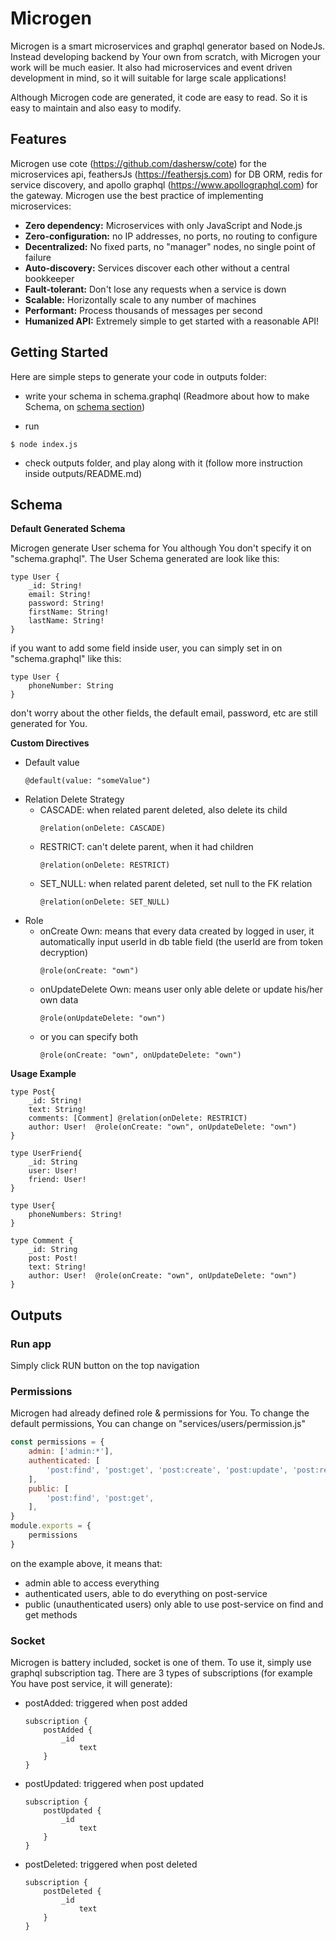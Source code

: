 # Microgen

Microgen is a smart microservices and graphql generator based on NodeJs. Instead developing backend by Your own from scratch, with Microgen your work will be much easier. It also had microservices and event driven development in mind, so it will suitable for large scale applications! 

Although Microgen code are generated, it code are easy to read. So it is easy to maintain and also easy to modify. 

## Features

Microgen use cote (https://github.com/dashersw/cote) for the microservices api, feathersJs (https://feathersjs.com) for DB ORM, redis for service discovery, and apollo graphql (https://www.apollographql.com) for the gateway. Microgen use the best practice of implementing microservices:

- **Zero dependency:** Microservices with only JavaScript and Node.js
- **Zero-configuration:** no IP addresses, no ports, no routing to configure
- **Decentralized:** No fixed parts, no "manager" nodes, no single point of failure
- **Auto-discovery:** Services discover each other without a central bookkeeper
- **Fault-tolerant:** Don't lose any requests when a service is down
- **Scalable:** Horizontally scale to any number of machines
- **Performant:** Process thousands of messages per second
- **Humanized API:** Extremely simple to get started with a reasonable API!

## Getting Started

Here are simple steps to generate your code in outputs folder:

- write your schema in schema.graphql (Readmore about how to make Schema, on [schema section](#Schema))

- run 
```
$ node index.js
```

- check outputs folder, and play along with it (follow more instruction inside outputs/README.md)


## Schema

**Default Generated Schema**

Microgen generate User schema for You although You don't specify it on "schema.graphql". The User Schema generated are look like this:

```
type User {
    _id: String!
    email: String!
    password: String!
    firstName: String!
    lastName: String!
}

```

if you want to add some field inside user, you can simply set in on "schema.graphql" like this:

```
type User {
    phoneNumber: String
}
```

don't worry about the other fields, the default email, password, etc are still generated for You.

**Custom Directives**

- Default value
    ```
    @default(value: "someValue")
    ```
- Relation Delete Strategy
    - CASCADE: when related parent deleted, also delete its child
        ```
        @relation(onDelete: CASCADE)
        ```
    - RESTRICT: can't delete parent, when it had children
        ```
        @relation(onDelete: RESTRICT)
        ```
    - SET_NULL: when related parent deleted, set null to the FK relation
        ```
        @relation(onDelete: SET_NULL)
        ```
- Role
    - onCreate Own: means that every data created by logged in user, it automatically input userId in db table field (the userId are from token decryption)
        ```
        @role(onCreate: "own")
        ```
    - onUpdateDelete Own: means user only able delete or update his/her own data
        ```
        @role(onUpdateDelete: "own")
        ```
    - or you can specify both
        ```
        @role(onCreate: "own", onUpdateDelete: "own")
        ```

**Usage Example**

```
type Post{
    _id: String!
    text: String!
    comments: [Comment] @relation(onDelete: RESTRICT)
    author: User!  @role(onCreate: "own", onUpdateDelete: "own")
}

type UserFriend{
    _id: String
    user: User!
    friend: User!
}

type User{
    phoneNumbers: String!
}

type Comment {
    _id: String
    post: Post!
    text: String!
    author: User!  @role(onCreate: "own", onUpdateDelete: "own")
}
```

## Outputs

### Run app

Simply click RUN button on the top navigation

### Permissions

Microgen had already defined role & permissions for You. To change the default permissions, You can change on "services/users/permission.js"


```javascript
const permissions = {
    admin: ['admin:*'],
    authenticated: [
        'post:find', 'post:get', 'post:create', 'post:update', 'post:remove', 'post:patch',
    ],
    public: [
        'post:find', 'post:get',
    ],
}
module.exports = {
    permissions
}
```

on the example above, it means that: 
- admin able to access everything
- authenticated users, able to do everything on post-service
- public (unauthenticated users) only able to use post-service on find and get methods

### Socket

Microgen is battery included, socket is one of them. To use it, simply use graphql subscription tag. There are 3 types of subscriptions (for example You have post service, it will generate):


- postAdded: triggered when post added
    ```
    subscription {
        postAdded {
            _id
                text
        }
    }
    ```

- postUpdated: triggered when post updated
    ```
    subscription {
        postUpdated {
            _id
                text
        }
    }
    ```

- postDeleted: triggered when post deleted
    ```
    subscription {
        postDeleted {
            _id
                text
        }
    }
    ```